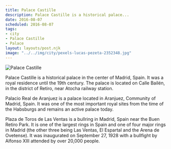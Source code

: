 ```yaml
---
title: Palace Castille
description: Palace Castille is a historical palace...
date: 2016-08-07
scheduled: 2016-08-07
tags:
- city
- Palace Castille
- Palace
layout: layouts/post.njk
image: "../../img/city/pexels-lucas-pezeta-2352348.jpg"
---
```


![Palace Castille](../../img/city/pexels-lucas-pezeta-2352348.jpg)

Palace Castille is a historical palace in the center of Madrid, Spain. It was a royal residence until the 19th century. The palace is located on Calle Bailén, in the district of Retiro, near Atocha railway station.

Palacio Real de Aranjuez is a palace located in Aranjuez, Community of Madrid, Spain. It was one of the most important royal sites from the time of the Habsburgs and remains an active palace today.

Plaza de Toros de Las Ventas is a bullring in Madrid, Spain near the Buen Retiro Park. It is one of the largest rings in Spain and one of four major rings in Madrid (the other three being Las Ventas, El Espartal and the Arena de Ovetense). It was inaugurated on September 27, 1928 with a bullfight by Alfonso XIII attended by over 20,000 people.